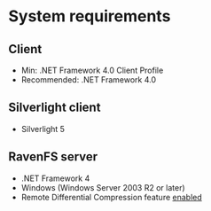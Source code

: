 ﻿# System requirements

## Client

* Min: .NET Framework 4.0 Client Profile
* Recommended: .NET Framework 4.0

## Silverlight client

* Silverlight 5

## RavenFS server

* .NET Framework 4
* Windows (Windows Server 2003 R2 or later)
* Remote Differential Compression feature [enabled](../server/administration/enable-rdc)